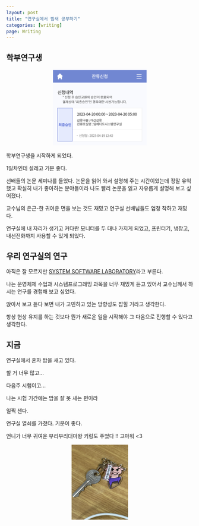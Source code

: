 ```yaml
---
layout: post
title: "연구실에서 밤새 공부하기"
categories: [writing]
page: Writing
---
```


## 학부연구생

<p align="center">
    <img src="../attachment/230420/IMG_1357.jpeg" width="50%" height="50%">
</p>

학부연구생을 시작하게 되었다.

1일차인데 설레고 기분 좋다.

선배들의 논문 세미나를 들었다. 논문을 읽어 와서 설명해 주는 시간이었는데 정말 유익했고 확실히 내가 좋아하는 분야들이라 나도 빨리 논문을 읽고 자유롭게 설명해 보고 싶어졌다.

교수님의 은근-한 귀여운 면을 보는 것도 재밌고 연구실 선배님들도 엄청 착하고 재밌다.

연구실에 내 자리가 생기고 커다란 모니터를 두 대나 가지게 되었고, 프린터기, 냉장고, 내선전화까지 사용할 수 있게 되었다.

## 우리 연구실의 연구

아직은 잘 모르지만 [SYSTEM SOFTWARE LABORATORY](https://sites.google.com/sungshin.ac.kr/ssl/home)라고 부른다.

나는 운영체제 수업과 시스템프로그래밍 과목을 너무 재밌게 듣고 있어서 교수님께서 하시는 연구를 경험해 보고 싶었다.

앉아서 보고 듣다 보면 내가 고민하고 있는 방향성도 잡힐 거라고 생각한다.

항상 현상 유지를 하는 것보다 뭔가 새로운 일을 시작해야 그 다음으로 진행할 수 있다고 생각한다.

## 지금

연구실에서 혼자 밤을 새고 있다.

할 거 너무 많고...

다음주 시험이고...

나는 시험 기간에는 밤을 잘 못 새는 편이라

일찍 샌다.

연구실 열쇠를 가졌다. 기분이 좋다.

언니가 너무 귀여운 부리부리대마왕 키링도 주었다 !! 고마워 <3

<p align="center">
    <img src="../attachment/230420/IMG_1356.jpeg" width="30%" height="30%">
</p>
